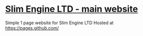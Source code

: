 # [Slim Engine LTD - main website](https://www.slimengine.com)

Simple 1 page website for Slim Engine LTD
Hosted at https://pages.github.com/
